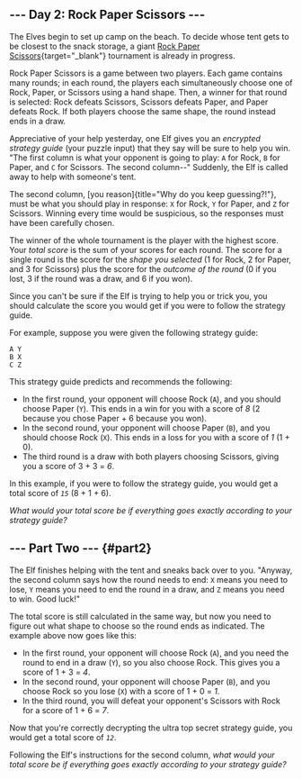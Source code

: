 ## \-\-- Day 2: Rock Paper Scissors \-\--

The Elves begin to set up camp on the beach. To decide whose tent gets
to be closest to the snack storage, a giant [Rock Paper
Scissors](https://en.wikipedia.org/wiki/Rock_paper_scissors){target="_blank"}
tournament is already in progress.

Rock Paper Scissors is a game between two players. Each game contains
many rounds; in each round, the players each simultaneously choose one
of Rock, Paper, or Scissors using a hand shape. Then, a winner for that
round is selected: Rock defeats Scissors, Scissors defeats Paper, and
Paper defeats Rock. If both players choose the same shape, the round
instead ends in a draw.

Appreciative of your help yesterday, one Elf gives you an *encrypted
strategy guide* (your puzzle input) that they say will be sure to help
you win. \"The first column is what your opponent is going to play: `A`
for Rock, `B` for Paper, and `C` for Scissors. The second column\--\"
Suddenly, the Elf is called away to help with someone\'s tent.

The second column, [you reason]{title="Why do you keep guessing?!"},
must be what you should play in response: `X` for Rock, `Y` for Paper,
and `Z` for Scissors. Winning every time would be suspicious, so the
responses must have been carefully chosen.

The winner of the whole tournament is the player with the highest score.
Your *total score* is the sum of your scores for each round. The score
for a single round is the score for the *shape you selected* (1 for
Rock, 2 for Paper, and 3 for Scissors) plus the score for the *outcome
of the round* (0 if you lost, 3 if the round was a draw, and 6 if you
won).

Since you can\'t be sure if the Elf is trying to help you or trick you,
you should calculate the score you would get if you were to follow the
strategy guide.

For example, suppose you were given the following strategy guide:

    A Y
    B X
    C Z

This strategy guide predicts and recommends the following:

-   In the first round, your opponent will choose Rock (`A`), and you
    should choose Paper (`Y`). This ends in a win for you with a score
    of *8* (2 because you chose Paper + 6 because you won).
-   In the second round, your opponent will choose Paper (`B`), and you
    should choose Rock (`X`). This ends in a loss for you with a score
    of *1* (1 + 0).
-   The third round is a draw with both players choosing Scissors,
    giving you a score of 3 + 3 = *6*.

In this example, if you were to follow the strategy guide, you would get
a total score of *`15`* (8 + 1 + 6).

*What would your total score be if everything goes exactly according to
your strategy guide?*


## \-\-- Part Two \-\-- {#part2}

The Elf finishes helping with the tent and sneaks back over to you.
\"Anyway, the second column says how the round needs to end: `X` means
you need to lose, `Y` means you need to end the round in a draw, and `Z`
means you need to win. Good luck!\"

The total score is still calculated in the same way, but now you need to
figure out what shape to choose so the round ends as indicated. The
example above now goes like this:

-   In the first round, your opponent will choose Rock (`A`), and you
    need the round to end in a draw (`Y`), so you also choose Rock. This
    gives you a score of 1 + 3 = *4*.
-   In the second round, your opponent will choose Paper (`B`), and you
    choose Rock so you lose (`X`) with a score of 1 + 0 = *1*.
-   In the third round, you will defeat your opponent\'s Scissors with
    Rock for a score of 1 + 6 = *7*.

Now that you\'re correctly decrypting the ultra top secret strategy
guide, you would get a total score of *`12`*.

Following the Elf\'s instructions for the second column, *what would
your total score be if everything goes exactly according to your
strategy guide?*
